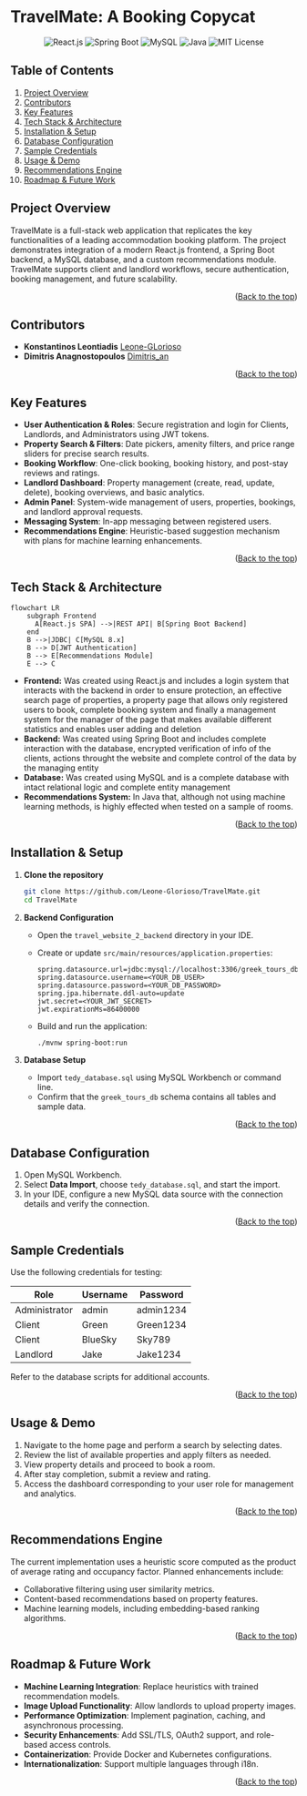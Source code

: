 # TravelMate: A Booking Copycat

<a id="readme-top"></a>

<p align="center">
  <img src="https://img.shields.io/badge/react.js-17.x-blue?logo=react" alt="React.js" />
  <img src="https://img.shields.io/badge/Spring%20Boot-2.x-green?logo=spring-boot" alt="Spring Boot" />
  <img src="https://img.shields.io/badge/MySQL-8.x-orange?logo=mysql" alt="MySQL" />
  <img src="https://img.shields.io/badge/Java-11-red?logo=java" alt="Java" />
  <img src="https://img.shields.io/badge/License-MIT-lightgrey" alt="MIT License" />
</p>

## Table of Contents

1. [Project Overview](#project-overview)
2. [Contributors](#contributors)
3. [Key Features](#key-features)
4. [Tech Stack & Architecture](#tech-stack--architecture)
5. [Installation & Setup](#installation--setup)
6. [Database Configuration](#database-configuration)
7. [Sample Credentials](#sample-credentials)
8. [Usage & Demo](#usage--demo)
9. [Recommendations Engine](#recommendations-engine)
10. [Roadmap & Future Work](#roadmap--future-work)

## Project Overview

TravelMate is a full-stack web application that replicates the key functionalities of a leading accommodation booking platform. The project demonstrates integration of a modern React.js frontend, a Spring Boot backend, a MySQL database, and a custom recommendations module. TravelMate supports client and landlord workflows, secure authentication, booking management, and future scalability.

<p align="right">(<a href="#readme-top">Back to the top</a>)</p>

## Contributors

* **Konstantinos Leontiadis** [Leone-GLorioso](https://github.com/Leone-Glorioso)
* **Dimitris Anagnostopoulos** [Dimitris_an](https://github.com/sdi2100002)

<p align="right">(<a href="#readme-top">Back to the top</a>)</p>


## Key Features

* **User Authentication & Roles**: Secure registration and login for Clients, Landlords, and Administrators using JWT tokens.
* **Property Search & Filters**: Date pickers, amenity filters, and price range sliders for precise search results.
* **Booking Workflow**: One-click booking, booking history, and post-stay reviews and ratings.
* **Landlord Dashboard**: Property management (create, read, update, delete), booking overviews, and basic analytics.
* **Admin Panel**: System-wide management of users, properties, bookings, and landlord approval requests.
* **Messaging System**: In-app messaging between registered users.
* **Recommendations Engine**: Heuristic-based suggestion mechanism with plans for machine learning enhancements.

<p align="right">(<a href="#readme-top">Back to the top</a>)</p>

## Tech Stack & Architecture

```mermaid
flowchart LR
    subgraph Frontend
      A[React.js SPA] -->|REST API| B[Spring Boot Backend]
    end
    B -->|JDBC| C[MySQL 8.x]
    B --> D[JWT Authentication]
    B --> E[Recommendations Module]
    E --> C
```

* **Frontend:** Was created using React.js and includes a login system that interacts with the backend in order to ensure protection, an effective search page of properties, a property page that allows only registered users to book, complete booking system and finally a management system for the manager of the page that makes available different statistics and enables user adding and deletion
* **Backend:** Was created using Spring Boot and includes complete interaction with the database, encrypted verification of info of the clients, actions throught the website and complete control of the data by the managing entity
* **Database:** Was created using MySQL and is a complete database with intact relational logic and complete entity management
* **Recommendations System:** In Java that, although not using machine learning methods, is highly effected when tested on a sample of rooms.


<p align="right">(<a href="#readme-top">Back to the top</a>)</p>

## Installation & Setup

1. **Clone the repository**

   ```bash
   git clone https://github.com/Leone-Glorioso/TravelMate.git
   cd TravelMate
   ```
2. **Backend Configuration**

   * Open the `travel_website_2_backend` directory in your IDE.
   * Create or update `src/main/resources/application.properties`:

     ```properties
     spring.datasource.url=jdbc:mysql://localhost:3306/greek_tours_db
     spring.datasource.username=<YOUR_DB_USER>
     spring.datasource.password=<YOUR_DB_PASSWORD>
     spring.jpa.hibernate.ddl-auto=update
     jwt.secret=<YOUR_JWT_SECRET>
     jwt.expirationMs=86400000
     ```
   * Build and run the application:

     ```bash
     ./mvnw spring-boot:run
     ```
3. **Database Setup**

   * Import `tedy_database.sql` using MySQL Workbench or command line.
   * Confirm that the `greek_tours_db` schema contains all tables and sample data.

<p align="right">(<a href="#readme-top">Back to the top</a>)</p>

## Database Configuration

1. Open MySQL Workbench.
2. Select **Data Import**, choose `tedy_database.sql`, and start the import.
3. In your IDE, configure a new MySQL data source with the connection details and verify the connection.

<p align="right">(<a href="#readme-top">Back to the top</a>)</p>

## Sample Credentials

Use the following credentials for testing:

| Role          | Username | Password  |
| ------------- | -------- | --------- |
| Administrator | admin    | admin1234 |
| Client        | Green    | Green1234 |
| Client        | BlueSky  | Sky789    |
| Landlord      | Jake     | Jake1234  |

Refer to the database scripts for additional accounts.

<p align="right">(<a href="#readme-top">Back to the top</a>)</p>

## Usage & Demo

1. Navigate to the home page and perform a search by selecting dates.
2. Review the list of available properties and apply filters as needed.
3. View property details and proceed to book a room.
4. After stay completion, submit a review and rating.
5. Access the dashboard corresponding to your user role for management and analytics.

<p align="right">(<a href="#readme-top">Back to the top</a>)</p>

## Recommendations Engine

The current implementation uses a heuristic score computed as the product of average rating and occupancy factor. Planned enhancements include:

* Collaborative filtering using user similarity metrics.
* Content-based recommendations based on property features.
* Machine learning models, including embedding-based ranking algorithms.

<p align="right">(<a href="#readme-top">Back to the top</a>)</p>

## Roadmap & Future Work

* **Machine Learning Integration**: Replace heuristics with trained recommendation models.
* **Image Upload Functionality**: Allow landlords to upload property images.
* **Performance Optimization**: Implement pagination, caching, and asynchronous processing.
* **Security Enhancements**: Add SSL/TLS, OAuth2 support, and role-based access controls.
* **Containerization**: Provide Docker and Kubernetes configurations.
* **Internationalization**: Support multiple languages through i18n.

<p align="right">(<a href="#readme-top">Back to the top</a>)</p>
